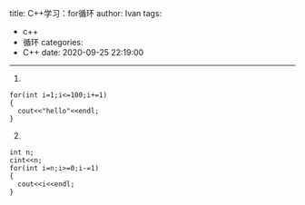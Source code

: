 title: C++学习：for循环
author: Ivan
tags:
  - c++
  - 循环
categories:
  - C++
date: 2020-09-25 22:19:00
---
1.
```
for(int i=1;i<=100;i+=1)
{
  cout<<"hello"<<endl;
}
```
2.
```
int n;
cint<<n;
for(int i=n;i>=0;i-=1)
{
  cout<<i<<endl;
}
```